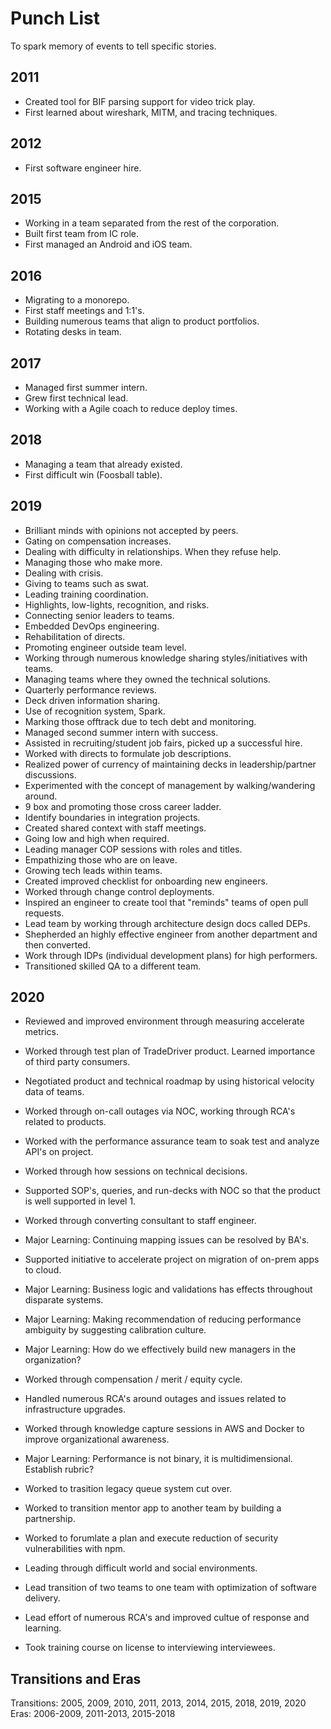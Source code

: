 # Punch List

To spark memory of events to tell specific stories.

## 2011
- Created tool for BIF parsing support for video trick play.
- First learned about wireshark, MITM, and tracing techniques.

## 2012
- First software engineer hire.

## 2015
- Working in a team separated from the rest of the corporation.
- Built first team from IC role.
- First managed an Android and iOS team.

## 2016
- Migrating to a monorepo.
- First staff meetings and 1:1's.
- Building numerous teams that align to product portfolios.
- Rotating desks in team.

## 2017
- Managed first summer intern.
- Grew first technical lead.
- Working with a Agile coach to reduce deploy times.

## 2018
- Managing a team that already existed.
- First difficult win (Foosball table).

## 2019
- Brilliant minds with opinions not accepted by peers.
- Gating on compensation increases.
- Dealing with difficulty in relationships. When they refuse help.
- Managing those who make more.
- Dealing with crisis.
- Giving to teams such as swat.
- Leading training coordination.
- Highlights, low-lights, recognition, and risks.
- Connecting senior leaders to teams.
- Embedded DevOps engineering.
- Rehabilitation of directs.
- Promoting engineer outside team level.
- Working through numerous knowledge sharing styles/initiatives with teams.
- Managing teams where they owned the technical solutions.
- Quarterly performance reviews.
- Deck driven information sharing.
- Use of recognition system, Spark.
- Marking those offtrack due to tech debt and monitoring.
- Managed second summer intern with success.
- Assisted in recruiting/student job fairs, picked up a successful hire.
- Worked with directs to formulate job descriptions.
- Realized power of currency of maintaining decks in leadership/partner discussions.
- Experimented with the concept of management by walking/wandering around.
- 9 box and promoting those cross career ladder.
- Identify boundaries in integration projects.
- Created shared context with staff meetings.
- Going low and high when required.
- Leading manager COP sessions with roles and titles.
- Empathizing those who are on leave.
- Growing tech leads within teams.
- Created improved checklist for onboarding new engineers.
- Worked through change control deployments.
- Inspired an engineer to create tool that "reminds" teams of open pull requests.
- Lead team by working through architecture design docs called DEPs.
- Shepherded an highly effective engineer from another department and then converted.
- Work through IDPs (individual development plans) for high performers.
- Transitioned skilled QA to a different team.

## 2020
- Reviewed and improved environment through measuring accelerate metrics.
- Worked through test plan of TradeDriver product. Learned importance of third party consumers.
- Negotiated product and technical roadmap by using historical velocity data of teams.
- Worked through on-call outages via NOC, working through RCA's related to products.
- Worked with the performance assurance team to soak test and analyze API's on project.
- Worked through how sessions on technical decisions.
- Supported SOP's, queries, and run-decks with NOC so that the product is well supported in level 1.
- Worked through converting consultant to staff engineer.
- Major Learning: Continuing mapping issues can be resolved by BA's.
- Supported initiative to accelerate project on migration of on-prem apps to cloud.
- Major Learning: Business logic and validations has effects throughout disparate systems.
- Major Learning: Making recommendation of reducing performance ambiguity by suggesting calibration culture.
- Major Learning: How do we effectively build new managers in the organization?
- Worked through compensation / merit / equity cycle.
- Handled numerous RCA's around outages and issues related to infrastructure upgrades.
- Worked through knowledge capture sessions in AWS and Docker to improve organizational awareness.
- Major Learning: Performance is not binary, it is multidimensional. Establish rubric?

- Worked to trasition legacy queue system cut over.
- Worked to transition mentor app to another team by building a partnership.
- Worked to forumlate a plan and execute reduction of security vulnerabilities with npm.
- Leading through difficult world and social environments.
- Lead transition of two teams to one team with optimization of software delivery.
- Lead effort of numerous RCA's and improved cultue of response and learning.
- Took training course on license to interviewing interviewees.

## Transitions and Eras
Transitions: 2005, 2009, 2010, 2011, 2013, 2014, 2015, 2018, 2019, 2020
Eras: 2006-2009, 2011-2013, 2015-2018
